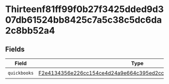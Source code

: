 # Thirteenf81ff99f0b27f3425dded9d307db61524bb8425c7a5c38c5dc6da2c8bb52a4


## Fields

| Field                                                                                                                                                       | Type                                                                                                                                                        | Required                                                                                                                                                    | Description                                                                                                                                                 |
| ----------------------------------------------------------------------------------------------------------------------------------------------------------- | ----------------------------------------------------------------------------------------------------------------------------------------------------------- | ----------------------------------------------------------------------------------------------------------------------------------------------------------- | ----------------------------------------------------------------------------------------------------------------------------------------------------------- |
| `quickbooks`                                                                                                                                                | [F2e4134356e226cc154ce4d24a9e664c395ed2cc859f8da6870e896efef5b541](../../models/shared/f2e4134356e226cc154ce4d24a9e664c395ed2cc859f8da6870e896efef5b541.md) | :heavy_check_mark:                                                                                                                                          | N/A                                                                                                                                                         |